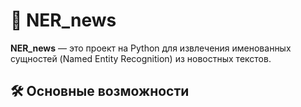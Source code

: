 # 📌 NER_news

**NER_news** — это проект на Python для извлечения именованных сущностей (Named Entity Recognition) из новостных текстов.

## 🛠️ Основные возможности

